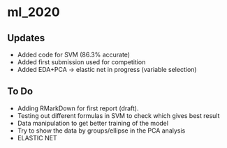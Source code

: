 # ml_2020
## Updates
- Added code for SVM (86.3% accurate)
- Added first submission used for competition
- Added EDA+PCA  -> elastic net in progress (variable selection)

## To Do
- Adding RMarkDown for first report (draft).
- Testing out different formulas in SVM to check which gives best result
- Data manipulation to get better training of the model
- Try to show the data by groups/ellipse in the PCA analysis
- ELASTIC NET
